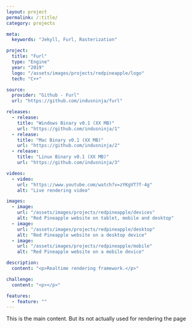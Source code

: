 ```yaml
---
layout: project
permalink: /:title/
category: projects

meta:
  keywords: "Jekyll, Furl, Rasterization"

project:
  title: "Furl"
  type: "Engine"
  year: "2019"
  logo: "/assets/images/projects/redpineapple/logo"
  tech: "C++"

source:
  provider: "Github - Furl"
  url: "https://github.com/indusninja/furl"

releases:
  - release:
    title: "Windows Binary v0.1 (XX MB)"
    url: "https://github.com/indusninja/1"
  - release:
    title: "Mac Binary v0.1 (XX MB)"
    url: "https://github.com/indusninja/2"
  - release:
    title: "Linux Binary v0.1 (XX MB)"
    url: "https://github.com/indusninja/3"

videos:
  - video:
    url: "https://www.youtube.com/watch?v=zYKgVT7f-4g"
    alt: "Live rendering video"

images:
  - image:
    url: "/assets/images/projects/redpineapple/devices"
    alt: "Red Pineapple website on tablet, mobile and desktop"
  - image:
    url: "/assets/images/projects/redpineapple/desktop"
    alt: "Red Pineapple website on a desktop device"
  - image:
    url: "/assets/images/projects/redpineapple/mobile"
    alt: "Red Pineapple website on a mobile device"

description:
  content: "<p>Realtime rendering framework.</p>"

challenge:
  content: "<p></p>"

features:
  - feature: ""
---
```

<p>This is the main content. But its not actually used for rendering the page</p>
